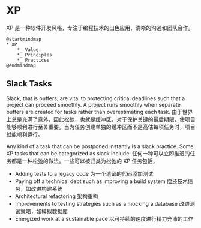 

# XP

XP 是一种软件开发风格，专注于编程技术的出色应用、清晰的沟通和团队合作。

```puml
@startmindmap
* XP
	*_ Value: 
	*_ Principles
	*_ Practices
@endmindmap
```


## Slack Tasks

Slack, that is buffers, are vital to protecting critical deadlines such that a project can proceed smoothly. A project runs smoothly when separate buffers are created for tasks rather than overestimating each task. 由于世界上总是充满了意外，因此松弛，也就是缓冲区，对于保护关键的最后期限，使项目能够顺利进行至关重要。当为任务创建单独的缓冲区而不是高估每项任务时，项目就能顺利运行。

Any kind of a task that can be postponed instantly is a slack practice. Some XP tasks that can be categorized as slack include: 任何一种可以立即推迟的任务都是一种松弛的做法。一些可以被归类为松弛的 XP 任务包括，

-   Adding tests to a legacy code 为一个遗留的代码添加测试
-   Paying off a technical debt such as improving a build system 偿还技术债务，如改进构建系统
-   Architectural refactoring 架构重构
-   Improvements to testing strategies such as a mocking a database 改进测试策略，如模拟数据库
-   Energized work at a sustainable pace 以可持续的速度进行精力充沛的工作


